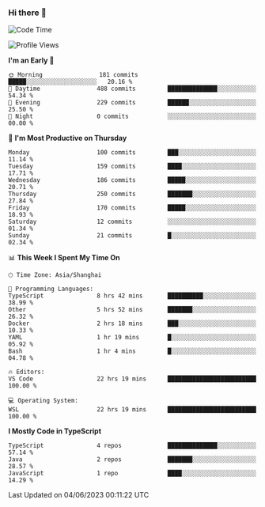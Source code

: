 ### Hi there 👋

<!--
**waynelwz/waynelwz** is a ✨ _special_ ✨ repository because its `README.md` (this file) appears on your GitHub profile.

Here are some ideas to get you started:

- 🔭 I’m currently working on ...
- 🌱 I’m currently learning ...
- 👯 I’m looking to collaborate on ...
- 🤔 I’m looking for help with ...
- 💬 Ask me about ...
- 📫 How to reach me: ...
- 😄 Pronouns: ...
- ⚡ Fun fact: ...
-->

<!--START_SECTION:waka-->
![Code Time](http://img.shields.io/badge/Code%20Time-1%2C490%20hrs%2036%20mins-blue)

![Profile Views](http://img.shields.io/badge/Profile%20Views-0-blue)

**I'm an Early 🐤** 

```text
🌞 Morning                181 commits         █████░░░░░░░░░░░░░░░░░░░░   20.16 % 
🌆 Daytime                488 commits         ██████████████░░░░░░░░░░░   54.34 % 
🌃 Evening                229 commits         ██████░░░░░░░░░░░░░░░░░░░   25.50 % 
🌙 Night                  0 commits           ░░░░░░░░░░░░░░░░░░░░░░░░░   00.00 % 
```
📅 **I'm Most Productive on Thursday** 

```text
Monday                   100 commits         ███░░░░░░░░░░░░░░░░░░░░░░   11.14 % 
Tuesday                  159 commits         ████░░░░░░░░░░░░░░░░░░░░░   17.71 % 
Wednesday                186 commits         █████░░░░░░░░░░░░░░░░░░░░   20.71 % 
Thursday                 250 commits         ███████░░░░░░░░░░░░░░░░░░   27.84 % 
Friday                   170 commits         █████░░░░░░░░░░░░░░░░░░░░   18.93 % 
Saturday                 12 commits          ░░░░░░░░░░░░░░░░░░░░░░░░░   01.34 % 
Sunday                   21 commits          █░░░░░░░░░░░░░░░░░░░░░░░░   02.34 % 
```


📊 **This Week I Spent My Time On** 

```text
🕑︎ Time Zone: Asia/Shanghai

💬 Programming Languages: 
TypeScript               8 hrs 42 mins       ██████████░░░░░░░░░░░░░░░   38.99 % 
Other                    5 hrs 52 mins       ███████░░░░░░░░░░░░░░░░░░   26.32 % 
Docker                   2 hrs 18 mins       ███░░░░░░░░░░░░░░░░░░░░░░   10.33 % 
YAML                     1 hr 19 mins        █░░░░░░░░░░░░░░░░░░░░░░░░   05.92 % 
Bash                     1 hr 4 mins         █░░░░░░░░░░░░░░░░░░░░░░░░   04.78 % 

🔥 Editors: 
VS Code                  22 hrs 19 mins      █████████████████████████   100.00 % 

💻 Operating System: 
WSL                      22 hrs 19 mins      █████████████████████████   100.00 % 
```

**I Mostly Code in TypeScript** 

```text
TypeScript               4 repos             ██████████████░░░░░░░░░░░   57.14 % 
Java                     2 repos             ███████░░░░░░░░░░░░░░░░░░   28.57 % 
JavaScript               1 repo              ████░░░░░░░░░░░░░░░░░░░░░   14.29 % 
```




 Last Updated on 04/06/2023 00:11:22 UTC
<!--END_SECTION:waka-->
